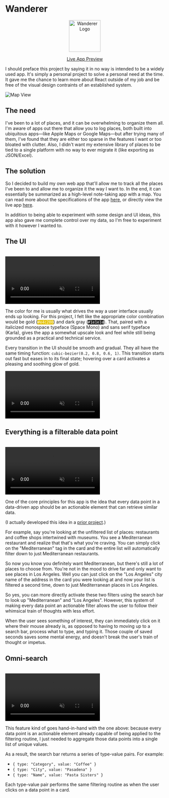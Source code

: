 # Wanderer

<p align="center"><img title="Wanderer Logo" alt="Wanderer Logo" src="https://raw.githubusercontent.com/mmqn/portfolio_stories/master/wanderer/resources/wanderer_logo.png" width="100px" style="border:none;box-shadow:none;"></p>

<p align="center"><a href="https://mmqn.github.io/wanderer">Live App Preview</a></p>

I should preface this project by saying it in no way is intended to be a widely used app. It's simply a personal project to solve a personal need at the time. It gave me the chance to learn more about React outside of my job and be free of the visual design contraints of an established system.

![Map View](https://raw.githubusercontent.com/mmqn/portfolio_stories/master/wanderer/resources/cover.png "Map View")

## The need

I've been to a lot of places, and it can be overwhelming to organize them all. I'm aware of apps out there that allow you to log places, both built into ubiquitous apps—like Apple Maps or Google Maps—but after trying many of them, I've found that they are either too sparse in the features I want or too bloated with clutter. Also, I didn't want my extensive library of places to be tied to a single platform with no way to ever migrate it (like exporting as JSON/Excel).

## The solution

So I decided to build my own web app that'll allow me to track all the places I've been to and allow me to organize it the way I want to. In the end, it can essentially be summarized as a high-level note-taking app with a map. You can read more about the specifications of the app [here](https://github.com/mmqn/wanderer), or directly view the live app [here](https://mmqn.github.io/wanderer).

In addition to being able to experiment with some design and UI ideas, this app also gave me complete control over my data, so I'm free to experiment with it however I wanted to.

## The UI

<video title="List View" autoplay playsinline loop muted style="margin-top:18px;"><source src="https://raw.githubusercontent.com/mmqn/portfolio_stories/master/wanderer/resources/list_view.mp4" type="video/mp4"></video>

The color for me is usually what drives the way a user interface usually ends up looking. For this project, I felt like the appropriate color combination would be gold (<code style="background-color:#e4c200;color:white;">#e4c200</code>) and dark gray (<code style="background-color:#1e1e1e;color:white;">#1e1e1e</code>). That, paired with a italicized monospace typeface (Space Mono) and sans serif typeface (Karla), gives the app a somewhat upscale look and feel while still being grounded as a practical and technical service.

Every transition in the UI should be smooth and gradual. They all have the same timing function: `cubic-bezier(0.2, 0.8, 0.6, 1)`. This transition starts out fast but eases in to its final state; hovering over a card activates a pleasing and soothing glow of gold.

<video title="Expanding Cards" autoplay playsinline loop muted><source src="https://raw.githubusercontent.com/mmqn/portfolio_stories/master/wanderer/resources/expanding_card.mp4" type="video/mp4"></video>

## Everything is a filterable data point

<video title="Data-Point Filtering" autoplay playsinline loop muted style="margin-top:18px;"><source src="https://raw.githubusercontent.com/mmqn/portfolio_stories/master/wanderer/resources/data_point_filtering.mp4" type="video/mp4"></video>

One of the core principles for this app is the idea that every data point in a data-driven app should be an actionable element that can retrieve similar data.

(I actually developed this idea in a [prior project](https://github.com/mmqn/xe_dataset).)

For example, say you're looking at the unfiltered list of places: restaurants and coffee shops intertwined with museums. You see a Mediterranean restaurant and realize that that's what you're craving. You can simply click on the "Mediterranean" tag in the card and the entire list will automatically filter down to just Mediterranean restaurants.

So now you know you definitely want Mediterranean, but there's still a lot of places to choose from. You're not in the mood to drive far and only want to see places in Los Angeles. Well you can just click on the "Los Angeles" city name of the address in the card you were looking at and now your list is filtered a second time, down to just Mediterranean places in Los Angeles.

So yes, you can more directly activate these two filters using the search bar to look up "Mediterranean" and "Los Angeles". However, this system of making every data point an actionable filter allows the user to follow their whimsical train of thoughts with less effort.

When the user sees something of interest, they can immediately click on it where their mouse already is, as opposed to having to moving up to a search bar, process what to type, and typing it. Those couple of saved seconds saves some mental energy, and doesn't break the user's train of thought or impetus.

## Omni-search

<video title="Search Filtering" autoplay playsinline loop muted style="margin-top:18px;"><source src="https://raw.githubusercontent.com/mmqn/portfolio_stories/master/wanderer/resources/omni_search_filtering.mp4" type="video/mp4"></video>

This feature kind of goes hand-in-hand with the one above: because every data point is an actionable element already capable of being applied to the filtering routine, I just needed to aggregate those data points into a single list of unique values.

As a result, the search bar returns a series of type-value pairs. For example:

- `{ type: "Category", value: "Coffee" }`
- `{ type: "City", value: "Pasadena" }`
- `{ type: "Name", value: "Pasta Sisters" }`

Each type-value pair performs the same filtering routine as when the user clicks on a data point in a card.
